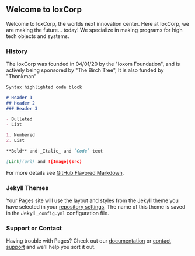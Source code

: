 ## Welcome to IoxCorp

Welcome to IoxCorp, the worlds next innovation center.
Here at IoxCorp, we are making the future... today! We specialize in making programs for high tech objects and systems.

### History

The IoxCorp was founded in 04/01/20 by the "Ioxom Foundation", and is actively being sponsored by "The Birch Tree", It is also funded by "Thonkman"

```markdown
Syntax highlighted code block

# Header 1
## Header 2
### Header 3

- Bulleted
- List

1. Numbered
2. List

**Bold** and _Italic_ and `Code` text

[Link](url) and ![Image](src)
```

For more details see [GitHub Flavored Markdown](https://guides.github.com/features/mastering-markdown/).

### Jekyll Themes

Your Pages site will use the layout and styles from the Jekyll theme you have selected in your [repository settings](https://github.com/Thonkman/Thonkman.github.io/settings). The name of this theme is saved in the Jekyll `_config.yml` configuration file.

### Support or Contact

Having trouble with Pages? Check out our [documentation](https://docs.github.com/categories/github-pages-basics/) or [contact support](https://support.github.com/contact) and we’ll help you sort it out.
